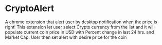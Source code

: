 # CryptoAlert

A chrome extension that alert user by desktop notification when the price is right!
This extension let user select Crypto currency from the list and it will populate current coin price in USD with Percent change in last 24 hrs. and Market Cap.
User then set alert with desire price for the coin